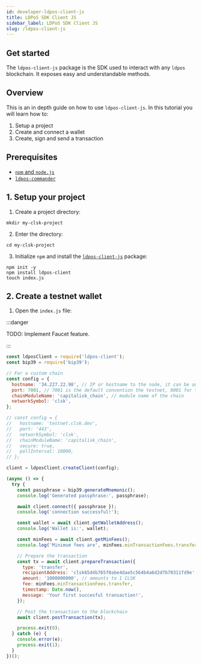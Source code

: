 ```yaml
---
id: developer-ldpos-client-js
title: LDPoS SDK Client JS
sidebar_label: LDPoS SDK Client JS
slug: /ldpos-client-js
---
```


## Get started

The `ldpos-client-js` package is the SDK used to interact with any `ldpos` blockchain. It exposes easy and understandable methods.

## Overview

This is an in depth guide on how to use `ldpos-client-js`. In this tutorial you will learn how to:

1. Setup a project
2. Create and connect a wallet
3. Create, sign and send a transaction

## Prerequisites

- [`npm` and `node.js`](https://nodejs.org/en/)
- [`ldpos-commander`](https://www.npmjs.com/package/ldpos-commander)

## 1. Setup your project

1. Create a project directory:

```
mkdir my-clsk-project
```

2. Enter the directory:

```
cd my-clsk-project
```

3. Initialize `npm` and install the [`ldpos-client-js`](https://www.npmjs.com/package/ldpos-client) package:

```
npm init -y
npm install ldpos-client
touch index.js
```

## 2. Create a testnet wallet

1. Open the `index.js` file:

:::danger

TODO: Implement Faucet feature.

:::

```js title="index.js"
const ldposClient = require('ldpos-client');
const bip39 = require('bip39');

// For a custom chain
const config = {
  hostname: '34.227.22.98', // IP or hostname to the node, it can be any node in the network
  port: 7001, // 7001 is the default convention the testnet, 8001 for the mainnet
  chainModuleName: 'capitalisk_chain', // module name of the chain
  networkSymbol: 'clsk',
};

// const config = {
//   hostname: 'testnet.clsk.dev',
//   port: '443',
//   networkSymbol: 'clsk',
//   chainModuleName: 'capitalisk_chain',
//   secure: true,
//   pollInterval: 10000,
// };

client = ldposClient.createClient(config);

(async () => {
  try {
    const passphrase = bip39.generateMnemonic();
    console.log('Generated passphrase:', passphrase);

    await client.connect({ passphrase });
    console.log('connection successful!');

    const wallet = await client.getWalletAddress();
    console.log('Wallet is:', wallet);

    const minFees = await client.getMinFees();
    console.log('Minimum fees are', minFees.minTransactionFees.transfer);

    // Prepare the transaction
    const tx = await client.prepareTransaction({
      type: 'transfer',
      recipientAddress: 'clsk65d4b765f0abe4dae5c564b4a6d2d7b70311fd9e',
      amount: '1000000000', // amounts to 1 CLSK
      fee: minFees.minTransactionFees.transfer,
      timestamp: Date.now(),
      message: 'Your first succesful transaction!',
    });

    // Post the transaction to the blockchain
    await client.postTransaction(tx);

    process.exit(0);
  } catch (e) {
    console.error(e);
    process.exit(1);
  }
})();
```
